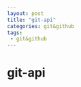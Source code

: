 ```yaml
---
layout: post
title: "git-api"
categories: git&github
tags: 
 - git&github
--- 
```


# git-api

![]()
